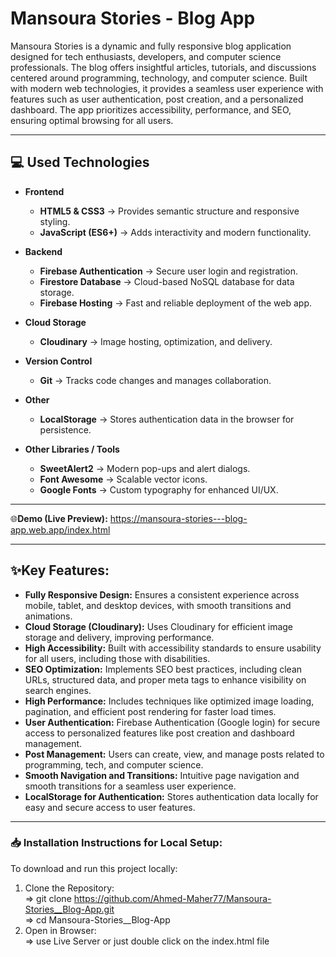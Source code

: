 # Mansoura Stories - Blog App
Mansoura Stories is a dynamic and fully responsive blog application designed for tech enthusiasts, developers, and computer science professionals. The blog offers insightful articles, tutorials, and discussions centered around programming, technology, and computer science. Built with modern web technologies, it provides a seamless user experience with features such as user authentication, post creation, and a personalized dashboard. The app prioritizes accessibility, performance, and SEO, ensuring optimal browsing for all users.


<hr/>

## 💻 Used Technologies  

- **Frontend**  
  - **HTML5 & CSS3** → Provides semantic structure and responsive styling.  
  - **JavaScript (ES6+)** → Adds interactivity and modern functionality.  

- **Backend**  
  - **Firebase Authentication** → Secure user login and registration.  
  - **Firestore Database** → Cloud-based NoSQL database for data storage.  
  - **Firebase Hosting** → Fast and reliable deployment of the web app.  

- **Cloud Storage**  
  - **Cloudinary** → Image hosting, optimization, and delivery.  

- **Version Control**  
  - **Git** → Tracks code changes and manages collaboration.  

- **Other**  
  - **LocalStorage** → Stores authentication data in the browser for persistence.  

- **Other Libraries / Tools**  
  - **SweetAlert2** → Modern pop-ups and alert dialogs.  
  - **Font Awesome** → Scalable vector icons.  
  - **Google Fonts** → Custom typography for enhanced UI/UX.  

<hr/>

🌐**Demo (Live Preview):** <a href="https://mansoura-stories---blog-app.web.app/index.html" target="_blank">https://mansoura-stories---blog-app.web.app/index.html</a> 

<hr/>

## ✨Key Features:
- <strong>Fully Responsive Design:</strong> Ensures a consistent experience across mobile, tablet, and desktop devices, with smooth transitions and animations.
- <strong>Cloud Storage (Cloudinary):</strong> Uses Cloudinary for efficient image storage and delivery, improving performance.
- <strong>High Accessibility:</strong> Built with accessibility standards to ensure usability for all users, including those with disabilities.
- <strong>SEO Optimization:</strong> Implements SEO best practices, including clean URLs, structured data, and proper meta tags to enhance visibility on search engines.
- <strong>High Performance:</strong> Includes techniques like optimized image loading, pagination, and efficient post rendering for faster load times.
- <strong>User Authentication:</strong> Firebase Authentication (Google login) for secure access to personalized features like post creation and dashboard management.
- <strong>Post Management:</strong> Users can create, view, and manage posts related to programming, tech, and computer science.
- <strong>Smooth Navigation and Transitions:</strong> Intuitive page navigation and smooth transitions for a seamless user experience.
- <strong>LocalStorage for Authentication:</strong> Stores authentication data locally for easy and secure access to user features.

<hr>

### 📥 Installation Instructions for Local Setup:
To download and run this project locally:
1. Clone the Repository: <br/>
=> git clone https://github.com/Ahmed-Maher77/Mansoura-Stories__Blog-App.git <br/>
=> cd Mansoura-Stories__Blog-App
2. Open in Browser: <br/>
=> use Live Server or just double click on the index.html file

